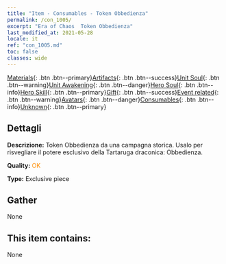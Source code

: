 ```yaml
---
title: "Item - Consumables - Token Obbedienza"
permalink: /con_1005/
excerpt: "Era of Chaos  Token Obbedienza"
last_modified_at: 2021-05-28
locale: it
ref: "con_1005.md"
toc: false
classes: wide
---
```

 [Materials](/ItemsIT/){: .btn .btn--primary}[Artifacts](/ItemsIT/Artifacts/){: .btn .btn--success}[Unit Soul](/ItemsIT/UnitSoul/){: .btn .btn--warning}[Unit Awakening](/ItemsIT/UnitAwakening/){: .btn .btn--danger}[Hero Soul](/ItemsIT/HeroSoul/){: .btn .btn--info}[Hero Skill](/ItemsIT/HeroSkill/){: .btn .btn--primary}[Gift](/ItemsIT/Gift/){: .btn .btn--success}[Event related](/ItemsIT/Events/){: .btn .btn--warning}[Avatars](/ItemsIT/Avatars/){: .btn .btn--danger}[Consumables](/ItemsIT/Consumables/){: .btn .btn--info}[Unknown](/ItemsIT/Unknown/){: .btn .btn--primary}

## Dettagli
 **Descrizione:** Token Obbedienza da una campagna storica. Usalo per risvegliare il potere esclusivo della Tartaruga draconica: Obbedienza.

 **Quality:** <span style="color: #FF8C00">OK</span>

 **Type:** Exclusive piece

## Gather

  None

## This item contains:

  None

